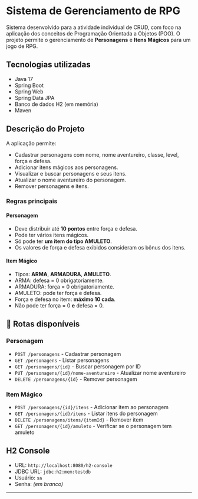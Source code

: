 # Sistema de Gerenciamento de RPG

Sistema desenvolvido para a atividade individual de CRUD, com foco na aplicação dos conceitos de Programação Orientada a Objetos (POO). O projeto permite o gerenciamento de **Personagens** e **Itens Mágicos** para um jogo de RPG.

## Tecnologias utilizadas

- Java 17
- Spring Boot
- Spring Web
- Spring Data JPA
- Banco de dados H2 (em memória)
- Maven

## Descrição do Projeto

A aplicação permite:

- Cadastrar personagens com nome, nome aventureiro, classe, level, força e defesa.
- Adicionar itens mágicos aos personagens.
- Visualizar e buscar personagens e seus itens.
- Atualizar o nome aventureiro do personagem.
- Remover personagens e itens.

### Regras principais

#### Personagem

- Deve distribuir até **10 pontos** entre força e defesa.
- Pode ter vários itens mágicos.
- Só pode ter **um item do tipo AMULETO**.
- Os valores de força e defesa exibidos consideram os bônus dos itens.

#### Item Mágico

- Tipos: **ARMA**, **ARMADURA**, **AMULETO**.
- ARMA: defesa = 0 obrigatoriamente.
- ARMADURA: força = 0 obrigatoriamente.
- AMULETO: pode ter força e defesa.
- Força e defesa no item: **máximo 10 cada**.
- Não pode ter força = 0 **e** defesa = 0.

## 🔗 Rotas disponíveis

### Personagem

- `POST /personagens` - Cadastrar personagem
- `GET /personagens` - Listar personagens
- `GET /personagens/{id}` - Buscar personagem por ID
- `PUT /personagens/{id}/nome-aventureiro` - Atualizar nome aventureiro
- `DELETE /personagens/{id}` - Remover personagem

### Item Mágico

- `POST /personagens/{id}/itens` - Adicionar item ao personagem
- `GET /personagens/{id}/itens` - Listar itens do personagem
- `DELETE /personagens/itens/{itemId}` - Remover item
- `GET /personagens/{id}/amuleto` - Verificar se o personagem tem amuleto

##  H2 Console

- URL: `http://localhost:8080/h2-console`
- JDBC URL: `jdbc:h2:mem:testdb`
- Usuário: `sa`
- Senha: *(em branco)*

---
